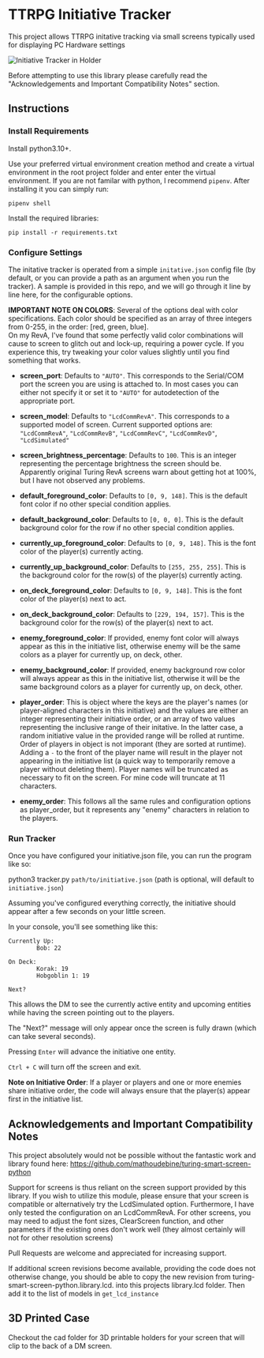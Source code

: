 # TTRPG Initiative Tracker

This project allows TTRPG initative tracking via small screens typically used for displaying PC Hardware settings

![Initiative Tracker in Holder](screenshots/InitiativeTracker.png "Initiative Tracker in Holder")

Before attempting to use this library please carefully read the "Acknowledgements and Important Compatibility Notes" section.


## Instructions

### Install Requirements

Install python3.10+.

Use your preferred virtual environment creation method and create a virtual environment in the root project folder and enter enter the virtual environment.  If you are not familar with python, I recommend `pipenv`.  After installing it you can simply run:

`pipenv shell` 

Install the required libraries:

`pip install -r requirements.txt`


### Configure Settings

The initative tracker is operated from a simple `initative.json` config file (by default, or you can provide a path as an argument when you run the tracker).  A sample is provided in this repo, and
we will go through it line by line here, for the configurable options.

**IMPORTANT NOTE ON COLORS**:
Several of the options deal with color specifications.  Each color should be specified as an array of three integers from 0-255, in the order: [red, green, blue].  
On my RevA, I've found that some perfectly valid color combinations will cause to screen to glitch out and lock-up, requiring a power cycle.  If you experience this, try 
tweaking your color values slightly until you find something that works.

* **screen_port**: Defaults to `"AUTO"`.  This corresponds to the Serial/COM port the screen you are using is attached to.  In most cases you can
either not specify it or set it to `"AUTO"` for autodetection of the appropriate port.

* **screen_model**: Defaults to `"LcdCommRevA"`. This corresponds to a supported model of screen.  Current supported options are: `"LcdCommRevA"`, `"LcdCommRevB"`, `"LcdCommRevC"`, `"LcdCommRevD"`, `"LcdSimulated"`

* **screen_brightness_percentage**: Defaults to `100`.  This is an integer representing the percentage brightness the screen should be.  Apparently original Turing RevA screens warn about getting hot at 100%, but I have not observed any problems.

* **default_foreground_color**: Defaults to `[0, 9, 148]`.  This is the default font color if no other special condition applies.

* **default_background_color**: Defaults to `[0, 0, 0]`.  This is the default background color for the row if no other special condition applies.

* **currently_up_foreground_color**: Defaults to `[0, 9, 148]`.  This is the font color of the player(s) currently acting.

* **currently_up_background_color**: Defaults to `[255, 255, 255]`.  This is the background color for the row(s) of the player(s) currently acting.

* **on_deck_foreground_color**: Defaults to `[0, 9, 148]`.  This is the font color of the player(s) next to act.

* **on_deck_background_color**: Defaults to `[229, 194, 157]`.  This is the background color for the row(s) of the player(s) next to act.

* **enemy_foreground_color**: If provided, enemy font color will always appear as this in the initiative list, otherwise enemy will be the same colors as a player for currently up, on deck, other.

* **enemy_background_color**: If provided, enemy background row color will always appear as this in the initiative list, otherwise it will be the same background colors as a player for currently up, on deck, other.

* **player_order**: This is object where the keys are the player's names (or player-aligned characters in this initiative) and the values are either an integer representing their initiative order, or an array of two values 
representing the inclusive range of their initative.  In the latter case, a random initiative value in the provided range will be rolled at runtime.  Order of players in object is not imporant (they are sorted at runtime).  
Adding a `-` to the front of the player name will result in the player not appearing in the initiative list (a quick way to temporarily remove a player without deleting them).  Player names will be truncated as necessary to 
fit on the screen.  For mine code will truncate at 11 characters.

* **enemy_order**: This follows all the same rules and configuration options as player_order, but it represents any "enemy" characters in relation to the players.

### Run Tracker

Once you have configured your initiative.json file, you can run the program like so:

python3 tracker.py `path/to/initiative.json`  (path is optional, will default to `initiative.json`)

Assuming you've configured everything correctly, the initiative should appear after a few seconds on your little screen.

In your console, you'll see something like this:

```
Currently Up:
        Bob: 22

On Deck:
        Korak: 19
        Hobgoblin 1: 19

Next?
```

This allows the DM to see the currently active entity and upcoming entities while having the screen pointing out to the players.

The "Next?" message will only appear once the screen is fully drawn (which can take several seconds).

Pressing `Enter` will advance the initiative one entity.

`Ctrl + C` will turn off the screen and exit.

**Note on Initiative Order**: If a player or players and one or more enemies share initiative order, the code will always ensure that the player(s) appear first in the initiative list.


## Acknowledgements and Important Compatibility Notes

This project absolutely would not be possible without the fantastic work and library found here:
https://github.com/mathoudebine/turing-smart-screen-python

Support for screens is thus reliant on the screen support provided by this library.  If you wish to utilize this module, please ensure
that your screen is compatible or alternatively try the LcdSimulated option.  Furthermore, I have only tested the configuration on an 
LcdCommRevA.  For other screens, you may need to adjust the font sizes, ClearScreen function, and other parameters if the existing ones 
don't work well (they almost certainly will not for other resolution screens)

Pull Requests are welcome and appreciated for increasing support.

If additional screen revisions become available, providing the code does not otherwise change, you should be able to copy the new revision
from turing-smart-screen-python.library.lcd.<revision> into this projects library.lcd folder.  Then add it to the list of models in
`get_lcd_instance`

## 3D Printed Case

Checkout the cad folder for 3D printable holders for your screen that will clip to the back of a DM screen.
